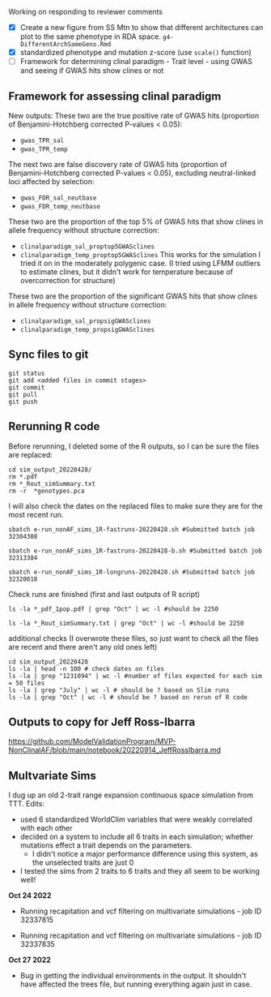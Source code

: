 Working on responding to reviewer comments

- [x] Create a new figure from SS Mtn to show that different architectures can plot to the same phenotype in RDA space. `g4-DifferentArchSameGeno.Rmd`
- [x] standardized phenotype and mutation z-score (use `scale()` function)
- [ ] Framework for determining clinal paradigm - Trait level - using GWAS and seeing if GWAS hits show clines or not

## Framework for assessing clinal paradigm

New outputs:
These two are the true positive rate of GWAS hits (proportion of Benjamini-Hotchberg corrected P-values < 0.05):
- `gwas_TPR_sal`
- `gwas_TPR_temp`

The next two are false discovery rate of GWAS hits (proportion of Benjamini-Hotchberg corrected P-values < 0.05), excluding neutral-linked loci affected by selection:
- `gwas_FDR_sal_neutbase`
- `gwas_FDR_temp_neutbase`  

These two are the proportion of the top 5% of GWAS hits that show clines in allele frequency without structure correction:
- `clinalparadigm_sal_proptop5GWASclines`
- `clinalparadigm_temp_proptop5GWASclines`
This works for the simulation I tried it on in the moderately polygenic case. (I tried using LFMM outliers to estimate clines, but it didn't work for temperature because of overcorrection for structure)

These two are the proportion of the significant GWAS hits that show clines in allele frequency without structure correction:
- `clinalparadigm_sal_propsigGWASclines`
- `clinalparadigm_temp_propsigGWASclines`

## Sync files to git
```
git status
git add <added files in commit stages>
git commit
git pull
git push
```

## Rerunning R code

Before rerunning, I deleted some of the R outputs, so I can be sure the files are replaced:

```
cd sim_output_20220428/
rm *.pdf
rm *_Rout_simSummary.txt
rm -r  *genotypes.pca
```

I will also check the dates on the replaced files to make sure they are for the most recent run.

```
sbatch e-run_nonAF_sims_1R-fastruns-20220428.sh #Submitted batch job 32304308

sbatch e-run_nonAF_sims_1R-fastruns-20220428-b.sh #Submitted batch job  32313384

sbatch e-run_nonAF_sims_1R-longruns-20220428.sh #Submitted batch job 32320018
```

Check runs are finished (first and last outputs of R script)
```
ls -la *_pdf_1pop.pdf | grep "Oct" | wc -l #should be 2250

ls -la *_Rout_simSummary.txt | grep "Oct" | wc -l #should be 2250
```

additional checks (I overwrote these files, so just want to check all the files are recent and there aren't any old ones left)

```
cd sim_output_20220428
ls -la | head -n 100 # check dates on files
ls -la | grep "1231094" | wc -l #number of files expected for each sim = 50 files
ls -la | grep "July" | wc -l # should be ? based on Slim runs
ls -la | grep "Oct" | wc -l # should be ? based on rerun of R code

```

## Outputs to copy for Jeff Ross-Ibarra

https://github.com/ModelValidationProgram/MVP-NonClinalAF/blob/main/notebook/20220914_JeffRossIbarra.md

## Multvariate Sims
I dug up an old 2-trait range expansion continuous space simulation from TTT. Edits:
- used 6 standardized WorldClim variables that were weakly correlated with each other
- decided on a system to include all 6 traits in each simulation; whether mutations effect a trait depends on the parameters. 
  - I didn't notice a major performance difference using this system, as the unselected traits are just 0
-  I tested the sims from 2 traits to 6 traits and they all seem to be working well!

**Oct 24 2022**
- Running recapitation and vcf filtering on multivariate simulations - job ID 32337815

- Running recapitation and vcf filtering on multivariate simulations - job ID 32337835

**Oct 27 2022**
- Bug in getting the individual environments in the output. It shouldn't have affected the trees file, but running everything again just in case.

